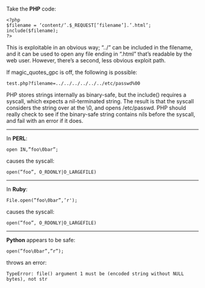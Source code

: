 <!--# set var="title" value="PHP/PERL/Ruby exploit" -->
<!--# set var="date" value="2006-02-09" -->

<!--# include file="include/top.html" -->

Take the __PHP__ code:

	<?php
	$filename = ‘content/’.$_REQUEST[’filename’].’.html’;
	include($filename);
	?>

This is exploitable in an obvious way; “../” can be included in the filename, and it can be used to open any file ending in “.html” that’s readable by the web user. However, there’s a second, less obvious exploit path.

If magic\_quotes\_gpc is off, the following is possible:

	test.php?filename=../../../../../../etc/passwd%00

PHP stores strings internally as binary-safe, but the include() requires a syscall, which expects a nil-terminated string. The result is that the syscall considers the string over at the \0, and opens /etc/passwd. PHP should really check to see if the binary-safe string contains nils before the syscall, and fail with an error if it does.

---

In __PERL__:

	open IN,”foo\0bar”;

causes the syscall:

	open(”foo”, O_RDONLY|O_LARGEFILE)

---

In __Ruby__:

	File.open(”foo\0bar”,’r');

causes the syscall:

	open(”foo”, O_RDONLY|O_LARGEFILE)

---

__Python__ appears to be safe:

	open(”foo\0bar”,”r”);

throws an error:

	TypeError: file() argument 1 must be (encoded string without NULL bytes), not str

<!--# include file="include/bottom.html" -->

